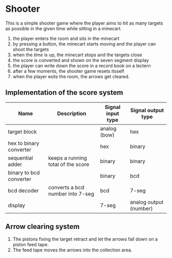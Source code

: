# Shooter

This is a simple shooter game where the player aims to hit as many targets as possible in the given time while sitting in a minecart.

1. the player enters the room and sits in the minecart
1. by pressing a button, the minecart starts moving and the player can shoot the targets
1. when the _time_ is up, the minecart stops and the targets close
1. the score is converted and shown on the seven segment display
1. the player can write down the score in a record book on a lectern
1. after a few moments, the shooter game resets itsself
1. when the player exits the room, the arrows get cleared.

## Implementation of the score system

| Name                    | Description                        | Signal input type | Signal output type     |
| ----------------------- | ---------------------------------- | ----------------- | ---------------------- |
| target block            |                                    | analog (bow)      | hex                    |
| hex to binary converter |                                    | hex               | binary                 |
| sequential adder        | keeps a running total of the score | binary            | binary                 |
| binary to bcd converter |                                    | binary            | bcd                    |
| bcd decoder             | converts a bcd number into 7-seg   | bcd               | 7-seg                  |
| display                 |                                    | 7-seg             | analog output (number) |

## Arrow clearing system

1. The pistons fixing the target retract and let the arrows fall down on a piston feed tape.
1. The feed tape moves the arrows into the collection area.
